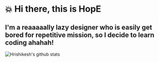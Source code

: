 # 💥 Hi there, this is HopE
## I'm a reaaaaally lazy designer who is easily get bored for repetitive mission, so I decide to learn coding ahahah!

<!--
**HopeLightning/HopeLightning** is a ✨ _special_ ✨ repository because its `README.md` (this file) appears on your GitHub profile.

Here are some ideas to get you started:

- 🔭 I’m currently working on ...
- 🌱 I’m currently learning ...
- 👯 I’m looking to collaborate on ...
- 🤔 I’m looking for help with ...
- 💬 Ask me about ...
- 📫 How to reach me: ...
- 😄 Pronouns: ...
- ⚡ Fun fact: ...
-->

![Hrishikesh's github stats](https://github-readme-stats.vercel.app/api/?username=HopeLightning&show_icons=true&title_color=fff&icon_color=79ff97&text_color=9f9f9f&bg_color=151515)
